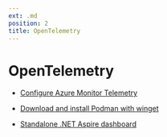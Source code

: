 ```yaml
---
ext: .md
position: 2
title: OpenTelemetry
---
```

# OpenTelemetry
- [Configure Azure Monitor Telemetry](https://learn.microsoft.com/en-us/azure/azure-monitor/app/opentelemetry-configuration?tabs=aspnetcore)

- [Download and install Podman with winget](https://winget.run/pkg/RedHat/Podman)
- [Standalone .NET Aspire dashboard](https://learn.microsoft.com/en-us/dotnet/aspire/fundamentals/dashboard/standalone?tabs=bash)
  
